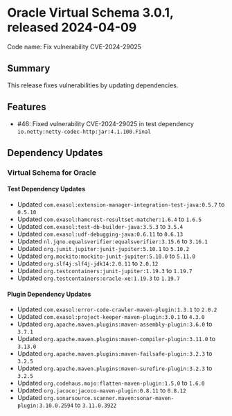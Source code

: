 # Oracle Virtual Schema 3.0.1, released 2024-04-09

Code name: Fix vulnerability CVE-2024-29025

## Summary

This release fixes vulnerabilities by updating dependencies.

## Features

* #46: Fixed vulnerability CVE-2024-29025 in test dependency `io.netty:netty-codec-http:jar:4.1.100.Final`

## Dependency Updates

### Virtual Schema for Oracle

#### Test Dependency Updates

* Updated `com.exasol:extension-manager-integration-test-java:0.5.7` to `0.5.10`
* Updated `com.exasol:hamcrest-resultset-matcher:1.6.4` to `1.6.5`
* Updated `com.exasol:test-db-builder-java:3.5.3` to `3.5.4`
* Updated `com.exasol:udf-debugging-java:0.6.11` to `0.6.13`
* Updated `nl.jqno.equalsverifier:equalsverifier:3.15.6` to `3.16.1`
* Updated `org.junit.jupiter:junit-jupiter:5.10.1` to `5.10.2`
* Updated `org.mockito:mockito-junit-jupiter:5.10.0` to `5.11.0`
* Updated `org.slf4j:slf4j-jdk14:2.0.11` to `2.0.12`
* Updated `org.testcontainers:junit-jupiter:1.19.3` to `1.19.7`
* Updated `org.testcontainers:oracle-xe:1.19.3` to `1.19.7`

#### Plugin Dependency Updates

* Updated `com.exasol:error-code-crawler-maven-plugin:1.3.1` to `2.0.2`
* Updated `com.exasol:project-keeper-maven-plugin:3.0.1` to `4.3.0`
* Updated `org.apache.maven.plugins:maven-assembly-plugin:3.6.0` to `3.7.1`
* Updated `org.apache.maven.plugins:maven-compiler-plugin:3.11.0` to `3.13.0`
* Updated `org.apache.maven.plugins:maven-failsafe-plugin:3.2.3` to `3.2.5`
* Updated `org.apache.maven.plugins:maven-surefire-plugin:3.2.3` to `3.2.5`
* Updated `org.codehaus.mojo:flatten-maven-plugin:1.5.0` to `1.6.0`
* Updated `org.jacoco:jacoco-maven-plugin:0.8.11` to `0.8.12`
* Updated `org.sonarsource.scanner.maven:sonar-maven-plugin:3.10.0.2594` to `3.11.0.3922`
